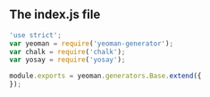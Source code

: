
## The index.js file

```javascript
'use strict';
var yeoman = require('yeoman-generator');
var chalk = require('chalk');
var yosay = require('yosay');

module.exports = yeoman.generators.Base.extend({
});
```
